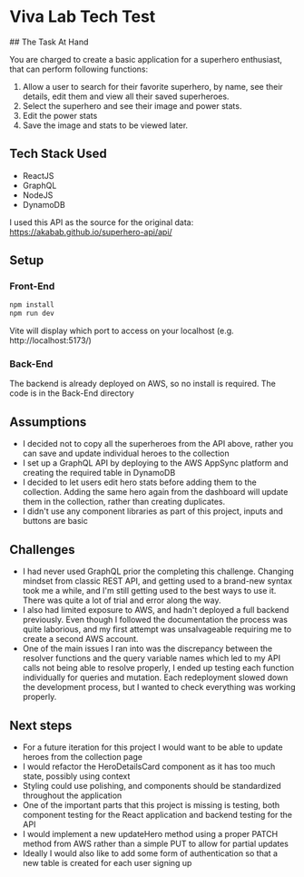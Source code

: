 # Viva Lab Tech Test

## The Task At Hand

You are charged to create a basic application for a superhero enthusiast, that can perform following functions:

1. Allow a user to search for their favorite superhero, by name, see their details, edit them and view all their saved superheroes.
2. Select the superhero and see their image and power stats.
3. Edit the power stats
4. Save the image and stats to be viewed later.

## Tech Stack Used

-   ReactJS
-   GraphQL
-   NodeJS
-   DynamoDB

I used this API as the source for the original data: https://akabab.github.io/superhero-api/api/

## Setup

### Front-End

```bash
npm install
npm run dev
```

Vite will display which port to access on your localhost
(e.g. http://localhost:5173/)

### Back-End

The backend is already deployed on AWS, so no install is required. The code is in the Back-End directory

## Assumptions

-   I decided not to copy all the superheroes from the API above, rather you can save and update individual heroes to the collection
-   I set up a GraphQL API by deploying to the AWS AppSync platform and creating the required table in DynamoDB
-   I decided to let users edit hero stats before adding them to the collection. Adding the same hero again from the dashboard will update them in the collection, rather than creating duplicates.
-   I didn't use any component libraries as part of this project, inputs and buttons are basic

## Challenges

-   I had never used GraphQL prior the completing this challenge. Changing mindset from classic REST API, and getting used to a brand-new syntax took me a while, and I'm still getting used to the best ways to use it. There was quite a lot of trial and error along the way.
-   I also had limited exposure to AWS, and hadn't deployed a full backend previously. Even though I followed the documentation the process was quite laborious, and my first attempt was unsalvageable requiring me to create a second AWS account.
-   One of the main issues I ran into was the discrepancy between the resolver functions and the query variable names which led to my API calls not being able to resolve properly, I ended up testing each function individually for queries and mutation. Each redeployment slowed down the development process, but I wanted to check everything was working properly.

## Next steps

-   For a future iteration for this project I would want to be able to update heroes from the collection page
-   I would refactor the HeroDetailsCard component as it has too much state, possibly using context
-   Styling could use polishing, and components should be standardized throughout the application
-   One of the important parts that this project is missing is testing, both component testing for the React application and backend testing for the API
-   I would implement a new updateHero method using a proper PATCH method from AWS rather than a simple PUT to allow for partial updates
-   Ideally I would also like to add some form of authentication so that a new table is created for each user signing up
